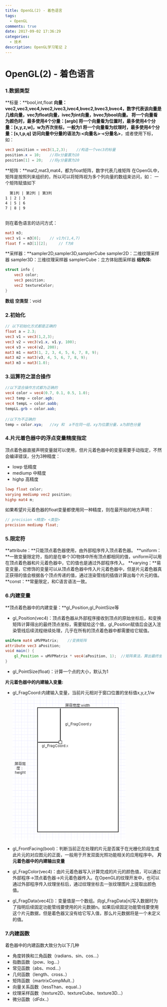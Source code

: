 ```yaml
---
title: OpenGL(2) - 着色语言
tags: 
  - OpenGL
comments: true
date: 2017-09-02 17:36:29
categories:
  - 技术
description: OpenGL学习笔记 2
---
```


# OpenGL(2) - 着色语言

### 1.数据类型
**标量：**bool,int,float
**向量：**vec2,vec3,vec4,ivec2,ivec3,ivec4,bvec2,bvec3,bvec4，数字代表该向量是几维向量，vec为float向量，ivec为int向量，bvec为bool向量。
将一个向量看为颜色时，最多使用4个分量：[argb]
将一个向量看为位置时，最多使用4个分量：[x,y,z,w]，w为齐次坐标，一般为1
将一个向量看为纹理时，最多使用4个分量：[s,t,p,q]
访问向量中分量的语法为:**<向量名>·<分量名>**，或者使用下标，如：
``` glsl
vec3 position = vec3(1,2,3);    //构造一个vec3的标量
position.x = 10;    //将x分量置为10
position[1] = 20;   //将y分量置为20
```
**矩阵：**mat2,mat3,mat4，都为float矩阵，数字代表几维矩阵
在OpenGL中，矩阵是按照列来组织的，所以可以将矩阵视为多个列向量的数组来访问，如：
一个矩阵赋值如下
```table
  第1列 | 第2列 | 第3列
1 | 2 | 3 
4 | 5 | 6
7 | 8 | 9
    
```
则在着色语言的访问方式：
```glsl
mat3 m3;
vec3 v1 = m3[0];    // v1为(1,4,7)
float f = m3[1][2];     // f为8
```
**采样器：**sampler2D,sampler3D,samplerCube
sampler2D：二维纹理采样器
sampler3D：三维纹理采样器
samplerCube：立方体贴图采样器
**结构体:**
```glsl
struct info {
    vec3 color;
    vec3 position;
    vec2 textureColor;
}
```
**数组**
**空类型**：void

### 2.初始化
```glsl
// 以下初始化方式都是正确的
float a = 2.3;
vec3 v1 = vec3(1,2,3);
vec3 v2 = vec3(v1.x, v1.y, 100);
vec4 v3 = vec4(v2, 200);
mat3 m1 = mat3(1, 2, 3, 4, 5, 6, 7, 8, 9);
mat3 m2 = mat3(v3, 4, 5, 6, 7, 8, 9);
mat3 m3 = mat3(1.0);
```
### 3.运算符之混合操作

```glsl
//以下混合操作方式都为正确的
vec4 color = vec4(0.7, 0.1, 0.5, 1.0);
vec3 temp = color.agb;
vec4 tempL = color.aabb;
tempLL.grb = color.aab;

//以下为不正确的
temp = color.xya;   //xy 和  a不在同一组，xy为位置分量，a为颜色分量
```
### 4.片元着色器中的浮点变量精度指定
顶点着色器直接声明变量就可以使用，但片元着色器中的变量需要手动指定，不然会编译错误，分为3种精度：
- lowp 低精度
- mediump 中精度
- highp 高精度
```glsl
lowp float color;
varying mediump vec2 position;
highp mat4 m;
```
如果希望片元着色器的float变量都使用同一种精度，则在最开始的地方声明：
```glsl
// precision <精度> <类型>
precision mediump float;
```

### 5.限定符
**attribute：**只能顶点着色器使用，由外部程序传入顶点着色器。
**uniform：**一致变量限定符，指的是在单个3D物体中所有顶点都相同的值，uniform可以用在顶点着色器和片元着色器中，它的值也是通过外部程序传入。
**varying：**易变变量，它修饰的变量可以从顶点着色器中传入片元着色器中，但是片元着色器真正获得的值会根据各个顶点传递的值，通过渲染管线的插值计算出每个片元的值。
**const：**常量限定，和C语言语法一致。

### 6.内建变量
**顶点着色器中的内建变量：**gl_Position,gl_PointSize等
- gl_Position(vec4)：顶点着色器从外部程序接收到顶点的原始坐标后，和变换矩阵计算得出的最终顶点坐标，需要赋给这个值，gl_Position赋值后会送入渲染管线后续流程继续处理，几乎在所有的顶点着色器中都需要给它赋值。
```glsl
uniform mat4 uMVPMatrix;    //变换矩阵
attribute vec3 aPosition;
void main() {
    gl_Position = uMVPMatrix * vec4(aPosition, 1);  //矩阵乘法，算出最终坐标
}
```
- gl_PointSize(float)：计算一个点的大小，默认为1

**片元着色器中的内建输入变量:**
- gl_FragCoord:内建输入变量，当前片元相对于窗口位置的坐标值x,y,z,1/w
![](./OpenGL-2-着色语言/test.png?r=40)

- gl_FrontFacing(bool)：判断当前正在处理的片元是否属于在光栅化阶段生成此片元的对应图元的正面，一般用于开发双面光照功能相关的应用程序中。
**片元着色器中的内建输出变量**
- gl_FragColor(vec4)：由片元着色器写入计算完成的片元的颜色值，可以通过 外部程序->顶点着色器->片元着色器传入。在OpenGL的纹理开发中，也可以通过外部程序传入纹理坐标后，通过纹理坐标去一张纹理图片上提取出颜色值。
- gl_FragData(vec4[])：变量值是一个数组。向gl_FragData[n]写入数据时为了指明后续固定功能管线要使用的片元数据n。如果后续固定功能管线要使用这个片元数据，但是着色器又没有给它写入值，那么片元数据将是一个未定义的值。

### 7.内建函数
着色器中的内建函数大致分为以下几种
- 角度转换和三角函数（radians、sin、cos...）
- 指数函数（pow、log...）
- 常见函数（abs、mod...）
- 几何函数（length、cross..）
- 矩阵函数（martrixCompMult..）
- 向量关系函数（lessThan、equal..）
- 纹理采样函数（texture2D、textureCube、texture3D...）
- 微分函数（dFdx..）